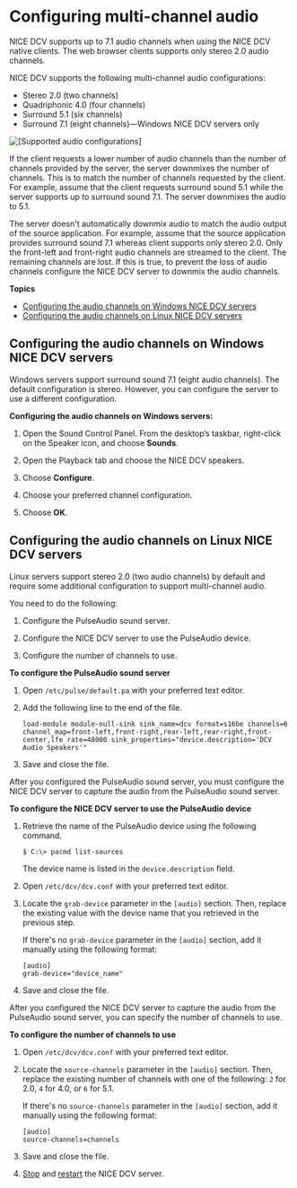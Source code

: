 # Configuring multi\-channel audio<a name="manage-audio"></a>

NICE DCV supports up to 7\.1 audio channels when using the NICE DCV native clients\. The web browser clients supports only stereo 2\.0 audio channels\.

NICE DCV supports the following multi\-channel audio configurations:
+ Stereo 2\.0 \(two channels\)
+ Quadriphonic 4\.0 \(four channels\)
+ Surround 5\.1 \(six channels\)
+ Surround 7\.1 \(eight channels\)—Windows NICE DCV servers only

![\[Supported audio configurations\]](http://docs.aws.amazon.com/dcv/latest/adminguide/images/audio.png)

If the client requests a lower number of audio channels than the number of channels provided by the server, the server downmixes the number of channels\. This is to match the number of channels requested by the client\. For example, assume that the client requests surround sound 5\.1 while the server supports up to surround sound 7\.1\. The server downmixes the audio to 5\.1\.

The server doesn't automatically downmix audio to match the audio output of the source application\. For example, assume that the source application provides surround sound 7\.1 whereas client supports only stereo 2\.0\. Only the front\-left and front\-right audio channels are streamed to the client\. The remaining channels are lost\. If this is true, to prevent the loss of audio channels configure the NICE DCV server to downmix the audio channels\.

**Topics**
+ [Configuring the audio channels on Windows NICE DCV servers](#win-audio)
+ [Configuring the audio channels on Linux NICE DCV servers](#linux-audio)

## Configuring the audio channels on Windows NICE DCV servers<a name="win-audio"></a>

Windows servers support surround sound 7\.1 \(eight audio channels\)\. The default configuration is stereo\. However, you can configure the server to use a different configuration\.

**Configuring the audio channels on Windows servers:**

1. Open the Sound Control Panel\. From the desktop’s taskbar, right\-click on the Speaker icon, and choose **Sounds**\.

1. Open the Playback tab and choose the NICE DCV speakers\.

1. Choose **Configure**\.

1. Choose your preferred channel configuration\.

1. Choose **OK**\.

## Configuring the audio channels on Linux NICE DCV servers<a name="linux-audio"></a>

Linux servers support stereo 2\.0 \(two audio channels\) by default and require some additional configuration to support multi\-channel audio\. 

You need to do the following:

1. Configure the PulseAudio sound server\.

1. Configure the NICE DCV server to use the PulseAudio device\.

1. Configure the number of channels to use\.

**To configure the PulseAudio sound server**

1. Open `/etc/pulse/default.pa` with your preferred text editor\. 

1. Add the following line to the end of the file\.

   ```
   load-module module-null-sink sink_name=dcv format=s16be channels=6 channel_map=front-left,front-right,rear-left,rear-right,front-center,lfe rate=48000 sink_properties="device.description='DCV Audio Speakers'"
   ```

1. Save and close the file\.

After you configured the PulseAudio sound server, you must configure the NICE DCV server to capture the audio from the PulseAudio sound server\.

**To configure the NICE DCV server to use the PulseAudio device**

1. Retrieve the name of the PulseAudio device using the following command\.

   ```
   $ C:\> pacmd list-sources
   ```

   The device name is listed in the `device.description` field\.

1. Open `/etc/dcv/dcv.conf` with your preferred text editor\.

1. Locate the `grab-device` parameter in the `[audio]` section\. Then, replace the existing value with the device name that you retrieved in the previous step\.

   If there's no `grab-device` parameter in the `[audio]` section, add it manually using the following format:

   ```
   [audio]
   grab-device="device_name"
   ```

1. Save and close the file\.

After you configured the NICE DCV server to capture the audio from the PulseAudio sound server, you can specify the number of channels to use\.

**To configure the number of channels to use**

1. Open `/etc/dcv/dcv.conf` with your preferred text editor\.

1. Locate the `source-channels` parameter in the `[audio]` section\. Then, replace the existing number of channels with one of the following: `2` for 2\.0, `4` for 4\.0, or `6` for 5\.1\.

   If there's no `source-channels` parameter in the `[audio]` section, add it manually using the following format:

   ```
   [audio]
   source-channels=channels
   ```

1. Save and close the file\.

1. [Stop](manage-stop.md) and [restart](manage-start.md) the NICE DCV server\.